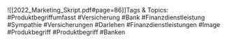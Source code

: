 
![[2022_Marketing_Skript.pdf#page=86]]Tags & Topics:
   #Produktbegriffumfasst
   #Versicherung
   #Bank
   #Finanzdienstleistung
   #Sympathie
   #Versicherungen
   #Darlehen
   #Finanzdienstleistungen
   #Image
   #Produkbegriff
   #Produktbegriff
   #Banken